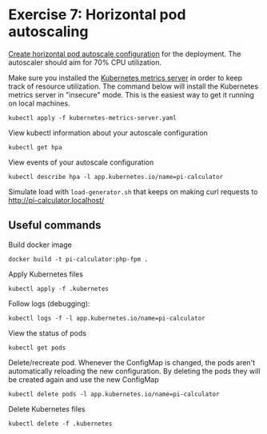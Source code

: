 # Exercise 7: Horizontal pod autoscaling
[Create horizontal pod autoscale configuration](https://www.giantswarm.io/blog/horizontal-autoscaling-in-kubernetes)
for the deployment. The autoscaler should aim for 70% CPU utilization.

Make sure you installed the [Kubernetes metrics server](https://github.com/kubernetes-sigs/metrics-server) in order to
keep track of resource utilization. The command below will install the Kubernetes metrics server in "insecure" mode.
This is the easiest way to get it running on local machines.
```shell
kubectl apply -f kubernetes-metrics-server.yaml
```

View kubectl information about your autoscale configuration
```shell
kubectl get hpa
```

View events of your autoscale configuration 
```shell
kubectl describe hpa -l app.kubernetes.io/name=pi-calculator
```

Simulate load with `load-generator.sh` that keeps on making curl requests to http://pi-calculator.localhost/


## Useful commands
Build docker image
```shell
docker build -t pi-calculator:php-fpm .
```

Apply Kubernetes files
```shell
kubectl apply -f .kubernetes
```

Follow logs (debugging):
```shell
kubectl logs -f -l app.kubernetes.io/name=pi-calculator
```

View the status of pods
```shell
kubectl get pods
```

Delete/recreate pod. Whenever the ConfigMap is changed, the pods aren't
automatically reloading the new configuration. By deleting the pods they will
be created again and use the new ConfigMap
```shell
kubectl delete pods -l app.kubernetes.io/name=pi-calculator
```

Delete Kubernetes files
```shell
kubectl delete -f .kubernetes
```
